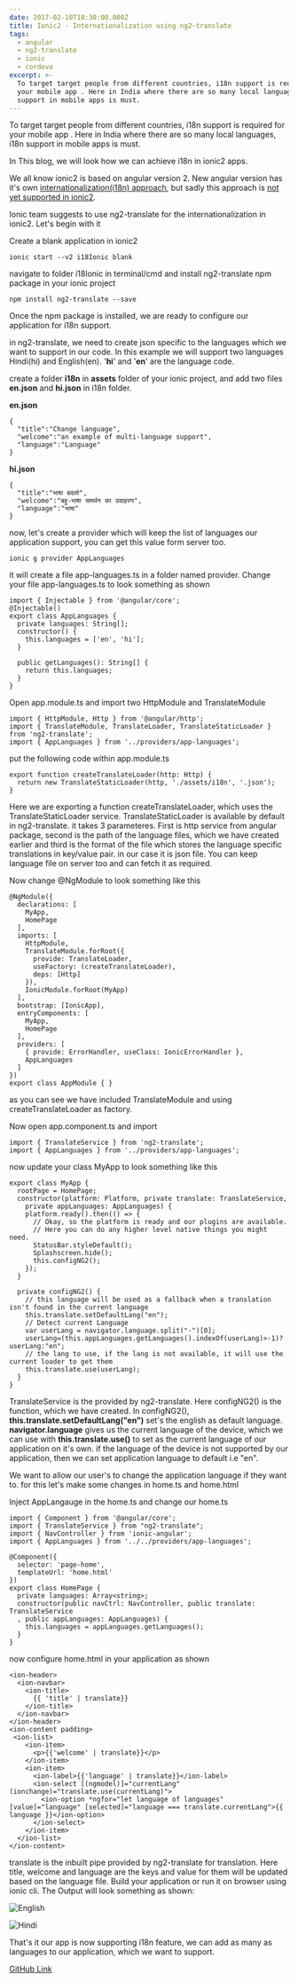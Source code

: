 ```yaml
---
date: 2017-02-10T18:30:00.000Z
title: Ionic2 - Internationalization using ng2-translate
tags:
  - angular
  - ng2-translate
  - ionic
  - cordova
excerpt: >-
  To target target people from different countries, i18n support is required for
  your mobile app . Here in India where there are so many local languages, i18n
  support in mobile apps is must.
---
```

To target target people from different countries, i18n support is required for your mobile app . Here in India where there are so many local languages, i18n support in mobile apps is must.

In This blog, we will look how we can achieve i18n in ionic2 apps.

We all know ionic2 is based on angular version 2. New angular version has it's own [internationalization(i18n) approach](https://angular.io/docs/ts/latest/cookbook/i18n.html), but sadly this approach is [not yet supported in ionic2](https://github.com/driftyco/ionic/issues/8542).

Ionic team suggests to use ng2-translate for the internationalization in ionic2. Let's begin with it

Create a blank application in ionic2

```
ionic start --v2 i18Ionic blank
```

navigate to folder i18Ionic in terminal/cmd and install ng2-translate npm package in your ionic project

```
npm install ng2-translate --save
```

Once the npm package is installed, we are ready to configure our application for i18n support.



in ng2-translate, we need to create json specific to the languages which we want to support in our code. In this example we will support two languages Hindi(hi) and English(en). '**hi**' and '**en**' are the language code.

create a folder **i18n** in **assets** folder of your ionic project, and add two files **en.json** and **hi.json** in i18n folder.

**en.json**

```
{
  "title":"Change language",
  "welcome":"an example of multi-language support",
  "language":"Language"
}
```

**hi.json**

```
{
  "title":"भाषा बदलो",
  "welcome":"बहु-भाषा समर्थन का उदाहरण",
  "language":"भाषा"
}
```

now, let's create a provider which will keep the list of languages our application support, you can get this value form server too.

```
ionic g provider AppLanguages
```

it will create a file app-languages.ts in a folder named provider. Change your file app-languages.ts to look something as shown

```
import { Injectable } from '@angular/core';
@Injectable()
export class AppLanguages {
  private languages: String[];
  constructor() {
    this.languages = ['en', 'hi'];
  }

  public getLanguages(): String[] {
    return this.languages;
  }
}
```

Open app.module.ts and import two HttpModule and TranslateModule

```
import { HttpModule, Http } from '@angular/http';
import { TranslateModule, TranslateLoader, TranslateStaticLoader } from 'ng2-translate';
import { AppLanguages } from '../providers/app-languages';
```

put the following code within app.module.ts

```
export function createTranslateLoader(http: Http) {
  return new TranslateStaticLoader(http, './assets/i18n', '.json');
}
```

Here we are exporting a function createTranslateLoader, which uses the TranslateStaticLoader service. TranslateStaticLoader is available by default in ng2-translate. it takes 3 parameteres. First is http service from angular package, second is the path of the language files, which we have created earlier and third is the format of the file which stores the language specific translations in key/value pair. in our case it is json file. You can keep language file on server too and can fetch it as required.



Now change @NgModule to look something like this

```
@NgModule({
  declarations: [
    MyApp,
    HomePage
  ],
  imports: [
    HttpModule,
    TranslateModule.forRoot({
      provide: TranslateLoader,
      useFactory: (createTranslateLoader),
      deps: [Http]
    }),
    IonicModule.forRoot(MyApp)
  ],
  bootstrap: [IonicApp],
  entryComponents: [
    MyApp,
    HomePage
  ],
  providers: [
    { provide: ErrorHandler, useClass: IonicErrorHandler },
    AppLanguages
  ]
})
export class AppModule { }
```

as you can see we have included TranslateModule and using createTranslateLoader as factory.

Now open app.component.ts and import

```
import { TranslateService } from 'ng2-translate';
import { AppLanguages } from '../providers/app-languages';
```

now update your class MyApp to look something like this

```
export class MyApp {
  rootPage = HomePage;
  constructor(platform: Platform, private translate: TranslateService,
    private appLanguages: AppLanguages) {
    platform.ready().then(() => {
      // Okay, so the platform is ready and our plugins are available.
      // Here you can do any higher level native things you might need.
      StatusBar.styleDefault();
      Splashscreen.hide();
      this.configNG2();
    });
  }

  private configNG2() {
    // this language will be used as a fallback when a translation isn't found in the current language
    this.translate.setDefaultLang("en");
    // Detect current Language
    var userLang = navigator.language.split("-")[0];
    userLang=(this.appLanguages.getLanguages().indexOf(userLang)>-1)?userLang:"en";
    // the lang to use, if the lang is not available, it will use the current loader to get them
    this.translate.use(userLang);
  }
}
```

TranslateService is the provided by ng2-translate. Here configNG2() is the function, which we have created. In configNG2(), **this.translate.setDefaultLang("en")** set's the english as default language. **navigator.language** gives us the current language of the device, which we can use with **this.translate.use()** to set as the current language of our application on it's own. if the language of the device is not supported by our application, then we can set application language to default i.e "en".

We want to allow our user's to change the application language if they want to. for this let's make some changes in home.ts and home.html

Inject AppLangauge in the home.ts and change our home.ts 

```
import { Component } from '@angular/core';
import { TranslateService } from "ng2-translate";
import { NavController } from 'ionic-angular';
import { AppLanguages } from '../../providers/app-languages'; 

@Component({
  selector: 'page-home',
  templateUrl: 'home.html'
})
export class HomePage {
  private languages: Array<string>;
  constructor(public navCtrl: NavController, public translate: TranslateService
  , public appLanguages: AppLanguages) {
    this.languages = appLanguages.getLanguages();
  }
}
```

now configure home.html in your application as shown

```
<ion-header>
  <ion-navbar>
    <ion-title>
      {{ 'title' | translate}}
    </ion-title>
  </ion-navbar>
</ion-header>
<ion-content padding>
 <ion-list>
    <ion-item>
      <p>{{'welcome' | translate}}</p>
    </ion-item>
    <ion-item>
      <ion-label>{{'language' | translate}}</ion-label>
      <ion-select [(ngmodel)]="currentLang" (ionchange)="translate.use(currentLang)">
        <ion-option *ngfor="let language of languages" [value]="language" [selected]="language === translate.currentLang">{{ language }}</ion-option>
      </ion-select>
    </ion-item>
  </ion-list>
</ion-content>
```

translate is the inbuilt pipe provided by ng2-translate for translation. Here title, welcome and language are the keys and value for them will be updated based on the language file. Build your application or run it on browser using ionic cli. The Output will look something as shown:

![English](/assets/en-ng2-translate.png "English")

![Hindi](/assets/hi-ng2-translate.png "Hindi")

That's it our app is now supporting i18n feature, we can add as many as languages to our application, which we want to support.

[GitHub Link](https://github.com/nitishkumar71/i18Ionic)
